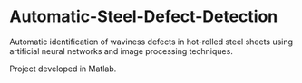 # Automatic-Steel-Defect-Detection
Automatic identification of waviness defects in hot-rolled steel sheets using artificial neural networks and image processing techniques.

Project developed in Matlab.
